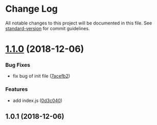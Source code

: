 # Change Log

All notable changes to this project will be documented in this file. See [standard-version](https://github.com/conventional-changelog/standard-version) for commit guidelines.

<a name="1.1.0"></a>
# [1.1.0](https://github.com/laketea/commit-changelog-demo/compare/v1.0.1...v1.1.0) (2018-12-06)


### Bug Fixes

* fix bug of init file ([7acefb2](https://github.com/laketea/commit-changelog-demo/commit/7acefb2))


### Features

* add index.js ([0d3c040](https://github.com/laketea/commit-changelog-demo/commit/0d3c040))



<a name="1.0.1"></a>
## 1.0.1 (2018-12-06)
